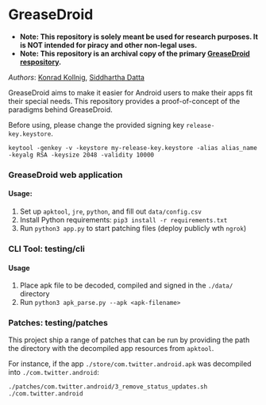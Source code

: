 # GreaseDroid

* **Note: This repository is solely meant be used for research purposes. It is NOT intended for piracy and other non-legal uses.**
* **Note: This repository is an archival copy of the primary [GreaseDroid respository](https://github.com/OxfordHCC/greasedroid).**

<i>Authors</i>: [Konrad Kollnig](https://github.com/kasnder), [Siddhartha Datta](https://github.com/dattasiddhartha)

GreaseDroid aims to make it easier for Android users to make their apps fit their special needs. This repository provides a proof-of-concept of the paradigms behind GreaseDroid.

Before using, please change the provided signing key `release-key.keystore`.

```{bash}
keytool -genkey -v -keystore my-release-key.keystore -alias alias_name -keyalg RSA -keysize 2048 -validity 10000
```

### GreaseDroid web application

#### Usage:

1. Set up `apktool`, `jre`, `python`, and fill out `data/config.csv`
2. Install Python requirements: `pip3 install -r requirements.txt `
3. Run `python3 app.py` to start patching files (deploy publicly wth `ngrok`)

### CLI Tool: testing/cli

#### Usage

1. Place apk file to be decoded, compiled and signed in the `./data/` directory
2. Run `python3 apk_parse.py --apk <apk-filename>`

### Patches: testing/patches

This project ship a range of patches that can be run by providing the path the directory with the decompiled app resources from `apktool`.

For instance, if the app `./store/com.twitter.android.apk` was decompiled into `./com.twitter.android`:

```{bash}
./patches/com.twitter.android/3_remove_status_updates.sh ./com.twitter.android
```
